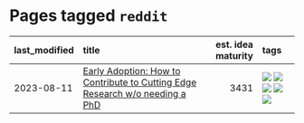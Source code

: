# Pages tagged `reddit`

|last_modified|title|est. idea maturity|tags
|:---|:---|---:|:---|
|2023-08-11|[Early Adoption: How to Contribute to Cutting Edge Research w/o needing a PhD](../early_adoption_and_fomo.md)|3431|[![](https://img.shields.io/badge/tag-autobiographical-426a5f)](../tags/autobiographical.md) [![](https://img.shields.io/badge/tag-career_advice-5aa8d1)](../tags/career_advice.md) [![](https://img.shields.io/badge/tag-early_adoption-c34d1)](../tags/early_adoption.md) [![](https://img.shields.io/badge/tag-mentoring-87ec15)](../tags/mentoring.md) [![](https://img.shields.io/badge/tag-reddit-3ed1c7)](../tags/reddit.md)|